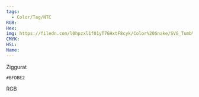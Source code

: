 ```yaml
---
tags:
  - Color/Tag/NTC
RGB:
Hex:
img: https://filedn.com/l0hpzxl1f01yT7GHxtF8cyk/Color%20Snake/SVG_Tumb%20Mass%20No%20Name/BFDBE2.svg
CMYK:
HSL:
Name:
---
```

Ziggurat
```palette
#BFDBE2
```
RGB
